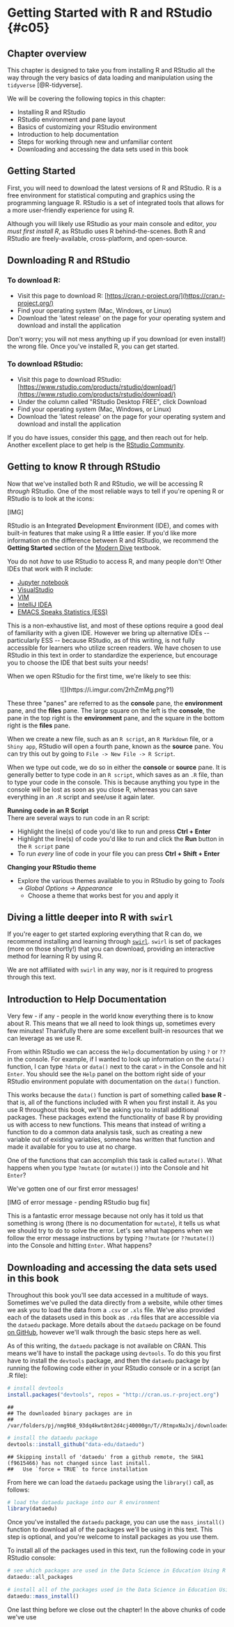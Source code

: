 # Getting Started with R and RStudio {#c05}

## Chapter overview

This chapter is designed to take you from installing R and RStudio all the way through the very basics of data loading and manipulation using the `tidyverse` [@R-tidyverse]. 

We will be covering the following topics in this chapter: 

- Installing R and RStudio
- RStudio environment and pane layout
- Basics of customizing your RStudio environment
- Introduction to help documentation
- Steps for working through new and unfamiliar content
- Downloading and accessing the data sets used in this book

## Getting Started

First, you will need to download the latest versions of R and RStudio. 
R is a free environment for statistical computing and graphics using the programming language R. 
RStudio is a set of integrated tools that allows for a more user-friendly experience for using R.

Although you will likely use RStudio as your main console and editor, _you must first install R_, as RStudio uses R behind-the-scenes. 
Both R and RStudio are freely-available, cross-platform, and open-source.

## Downloading R and RStudio

### To download R:

- Visit this page to download R: [https://cran.r-project.org/](https://cran.r-project.org/)
- Find your operating system (Mac, Windows, or Linux)
- Download the 'latest release' on the page for your operating system and download and install the application

Don't worry; you will not mess anything up if you download (or even install!) the wrong file. 
Once you've installed R, you can get started.

### To download RStudio:

- Visit this page to download RStudio: [https://www.rstudio.com/products/rstudio/download/](https://www.rstudio.com/products/rstudio/download/)
- Under the column called "RStudio Desktop FREE", click Download
- Find your operating system (Mac, Windows, or Linux)
- Download the 'latest release' on the page for your operating system and download and install the application

If you do have issues, consider this [page](https://datacarpentry.org/R-ecology-lesson/), and then reach out for help. 
Another excellent place to get help is the [RStudio Community](https://community.rstudio.com/).

## Getting to know R through RStudio
Now that we've installed both R and RStudio, we will be accessing R _through_ RStudio. 
One of the most reliable ways to tell if you're opening R or RStudio is to look at the icons: 

[IMG]

RStudio is an **I**ntegrated **D**evelopment **E**nvironment (IDE), and comes with built-in features that make using R a little easier. 
If you'd like more information on the difference between R and RStudio, we recommend the **Getting Started** section of the [Modern Dive](https://moderndive.com/1-getting-started.html#) textbook.


You do not _have_ to use RStudio to access R, and many people don't! 
Other IDEs that work with R include:
- [Jupyter notebook](https://jupyter.org/)
- [VisualStudio](https://visualstudio.microsoft.com/services/visual-studio-online/)
- [VIM](https://github.com/jalvesaq/Nvim-R)
- [IntelliJ IDEA](https://plugins.jetbrains.com/plugin/6632-r-language-for-intellij)
- [EMACS Speaks Statistics (ESS)](https://ess.r-project.org/)

This is a non-exhaustive list, and most of these options require a good deal of familiarity with a given IDE.
However we bring up alternative IDEs -- particularly ESS -- because RStudio, as of this writing, is not fully accessible for learners who utilize screen readers.
We have chosen to use RStudio in this text in order to standardize the experience, but encourage you to choose the IDE that best suits your needs!

When we open RStudio for the first time, we're likely to see this:

<center>
![](https://i.imgur.com/2rhZmMg.png?1)
</center>  
  
These three "panes" are referred to as the **console** pane, the **environment** pane, and the **files** pane. 
The large square on the left is the **console**, the pane in the top right is the **environment** pane, and the square in the bottom right is the **files** pane.  

When we create a new file, such as an `R script`, an `R Markdown` file, or a `Shiny app`, RStudio will open a fourth pane, known as the **source** pane. 
You can try this out by going to `File -> New File -> R Script`.

When we type out code, we do so in either the **console** or **source** pane. 
It is generally better to type code in an `R script`, which saves as an `.R` file, than to type your code in the console. 
This is because anything you type in the console will be lost as soon as you close R, whereas you can save everything in an `.R` script and see/use it again later.  

**Running code in an R Script**  
There are several ways to run code in an R script:  

- Highlight the line(s) of code you'd like to run and press **Ctrl + Enter**  
- Highlight the line(s) of code you'd like to run and click the **Run** button in the `R script` pane  
- To run _every_ line of code in your file you can press **Ctrl + Shift + Enter**  

**Changing your RStudio theme**  

- Explore the various themes available to you in RStudio by going to _Tools -> Global Options -> Appearance_
    + Choose a theme that works best for you and apply it

## Diving a little deeper into R with `swirl`

If you're eager to get started exploring everything that R can do, we recommend installing and learning through [`swirl`](https://swirlstats.com/students.html). 
`swirl` is set of packages (more on those shortly!) that you can download, providing an interactive method for learning R by using R.

We are not affiliated with `swirl` in any way, nor is it required to progress through this text.   

## Introduction to Help Documentation
Very few - if any - people in the world know everything there is to know about R.
This means that we all need to look things up, sometimes every few minutes!
Thankfully there are some excellent built-in resources that we can leverage as we use R. 

From within RStudio we can access the `Help` documentation by using `?` or `??` in the console.
For example, if I wanted to look up information on the `data()` function, I can type `?data` or `data()` next to the carat `>` in the Console and hit `Enter`. 
You should see the `Help` panel on the bottom right side of your RStudio environment populate with documentation on the `data()` function. 

This works because the `data()` function is part of something called **base R** - that is, all of the functions included with R when you first install it. 
As you use R throughout this book, we'll be asking you to install additional packages.
These packages extend the functionality of base R by providing us with access to new functions. 
This means that instead of writing a function to do a common data analysis task, such as creating a new variable out of existing variables, someone has written that function and made it available for you to use at no charge. 

One of the functions that can accomplish this task is called `mutate()`. 
What happens when you type `?mutate` (or `mutate()`) into the Console and hit `Enter`?  

We've gotten one of our first error messages!  

[IMG of error message - pending RStudio bug fix]

This is a fantastic error message because not only has it told us that something is wrong (there is no documentation for `mutate`), it tells us what we should try to do to solve the error. 
Let's see what happens when we follow the error message instructions by typing `??mutate` (or `??mutate()`) into the Console and hitting `Enter`. 
What happens?

## Downloading and accessing the data sets used in this book

Throughout this book you'll see data accessed in a multitude of ways.
Sometimes we've pulled the data directly from a website, while other times we ask you to load the data from a `.csv` or `.xls` file.
We've also provided each of the datasets used in this book as `.rda` files that are accessible via the `dataedu` package.
More details about the `dataedu` package on be found [on GitHub](https://github.com/data-edu/dataedu), however we'll walk through the basic steps here as well.

As of this writing, the `dataedu` package is not available on CRAN. 
This means we'll have to install the package using `devtools`. 
To do this you first have to install the `devtools` package, and then the `dataedu` package by running the following code either in your RStudio console or in a script (an .R file): 


```r
# install devtools
install.packages("devtools", repos = "http://cran.us.r-project.org")
```

```
## 
## The downloaded binary packages are in
## 	/var/folders/pj/nmg9b8_93dq4kwt8nt2d4cj40000gn/T//RtmpxNaJxj/downloaded_packages
```

```r
# install the dataedu package
devtools::install_github("data-edu/dataedu")
```

```
## Skipping install of 'dataedu' from a github remote, the SHA1 (f9615466) has not changed since last install.
##   Use `force = TRUE` to force installation
```

From here we can load the `dataedu` package using the `library()` call, as follows:


```r
# load the dataedu package into our R environment
library(dataedu)
```

Once you've installed the `dataedu` package, you can use the `mass_install()` function to download all of the packages we'll be using in this text. 
This step is optional, and you're welcome to install packages as you use them. 

To install all of the packages used in this text, run the following code in your RStudio console:


```r
# see which packages are used in the Data Science in Education Using R text
dataedu::all_packages

# install all of the packages used in the Data Science in Education Using R text
dataedu::mass_install()
```

One last thing before we close out the chapter! 
In the above chunks of code we've use
